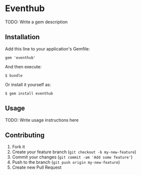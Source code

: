 # Eventhub

TODO: Write a gem description

## Installation

Add this line to your application's Gemfile:

    gem 'eventhub'

And then execute:

    $ bundle

Or install it yourself as:

    $ gem install eventhub

## Usage

TODO: Write usage instructions here

## Contributing

1. Fork it
2. Create your feature branch (`git checkout -b my-new-feature`)
3. Commit your changes (`git commit -am 'Add some feature'`)
4. Push to the branch (`git push origin my-new-feature`)
5. Create new Pull Request
